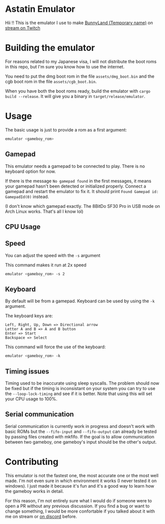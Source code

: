 # Astatin Emulator

Hii !! This is the emulator I use to make [BunnyLand (Temporary name)](https://github.com/AstatinChan/BunnyLand-Gameboy) on [stream on Twitch](https://www.twitch.tv/astatinchan)

# Building the emulator

For reasons related to my Japanese visa, I will not distribute the boot roms in this repo, but I'm sure you know how to use the internet.

You need to put the dmg boot rom in the file `assets/dmg_boot.bin` and the cgb boot rom in the file `assets/cgb_boot.bin`.

When you have both the boot roms ready, build the emulator with `cargo build --release`. It will give you a binary in `target/release/emulator`.

# Usage

The basic usage is just to provide a rom as a first argument:
```bash
emulator <gameboy_rom>
```

## Gamepad

This emulator needs a gamepad to be connected to play. There is no keyboard option for now.

If there is the message `No gamepad found` in the first messages, it means your gamepad hasn't been detected or initialized properly. Connect a gamepad and restart the emulator to fix it. It should print `Found Gamepad id: GamepadId(0)` instead.

(I don't know which gamepad exactly. The 8BitDo SF30 Pro in USB mode on Arch Linux works. That's all I know lol)

## CPU Usage

## Speed

You can adjust the speed with the `-s` argument

This command makes it run at 2x speed
```bash
emulator <gameboy_rom> -s 2
```

## Keyboard

By default will be from a gamepad. Keyboard can be used by using the `-k` argument.

The keyboard keys are:
```
Left, Right, Up, Down => Directional arrow
Letter A and B => A and B button
Enter => Start
Backspace => Select
```

This command will force the use of the keyboard:
```bash
emulator <gameboy_rom> -k
```

## Timing issues

Timing used to be inaccurate using sleep syscalls. The problem should now be fixed but if the timing is inconsistant on your system you can try to use the `--loop-lock-timing` and see if it is better. Note that using this will set your CPU usage to 100%.

## Serial communication

Serial communication is currently work in progress and doesn't work with basic ROMs but the `--fifo-input` and `--fifo-output` can already be tested by passing files created with mkfifo. If the goal is to allow communication between two gameboy, one gameboy's input should be the other's output.

# Contributing

This emulator is not the fastest one, the most accurate one or the most well made. I'm not even sure in which environment it works (I never tested it on windows). I just made it because it's fun and it's a good way to learn how the gameboy works in detail.

For this reason, I'm not entirely sure what I would do if someone were to open a PR without any previous discussion. If you find a bug or want to change something, I would be more confortable if you talked about it with me on stream or [on discord](https://discord.com/invite/XVTCuYJh) before.
